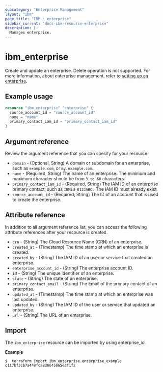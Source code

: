 ```yaml
---
subcategory: "Enterprise Management"
layout: "ibm"
page_title: "IBM : enterprise"
sidebar_current: "docs-ibm-resource-enterprise"
description: |-
  Manages enterprise.
---
```


# ibm_enterprise

Create and update an enterprise. Delete operation is not supported. For more information, about enterprise management, refer to [setting up an enterprise](https://cloud.ibm.com/docs/account?topic=account-create-enterprise).

## Example usage

```terraform
resource "ibm_enterprise" "enterprise" {
  source_account_id = "source_account_id"
  name = "name"
  primary_contact_iam_id = "primary_contact_iam_id"
}
```

## Argument reference

Review the argument reference that you can specify for your resource. 

- `domain` - (Optional, String) A domain or subdomain for an enterprise, such as `example.com`, or `my.example.com`.
- `name` - (Required, String) The name of an enterprise. The minimum and maximum character should be from `3 to 60` characters.
- `primary_contact_iam_id` - (Required, String) The IAM ID of an enterprise primary contact, such as `IBMid-0123ABC.` The IAM ID must already exist.
- `source_account_id` - (Required, String) The ID of an account that is used to create the enterprise.


## Attribute reference

In addition to all argument reference list, you can access the following attribute references after your resource is created. 

- `crn` - (String) The Cloud Resource Name (CRN) of an enterprise.
- `created_at`  - (Timestamp) The time stamp at which an enterprise is created.
- `created_by` - (String) The IAM ID of an user or service that created an enterprise.
- `enterprise_account_id` - (String) The enterprise account ID.
- `id` - (String) The unique identifier of an enterprise.
- `state` - (String) The state of an enterprise.
- `primary_contact_email` - (String) The Email of the primary contact of an enterprise.
- `updated_at` - (Timestamp) The time stamp at which an enterprise was last updated.
- `updated_by` - (String) The IAM ID of the user or service that updated an enterprise.
- `url` - (String) The URL of an enterprise.

## Import

The `ibm_enterprise` resource can be imported by using enterprise_id.

**Example**

```
$  terraform import ibm_enterprise.enterprise_example c117bf3cb7a448fca830645865e3f1f2

```
